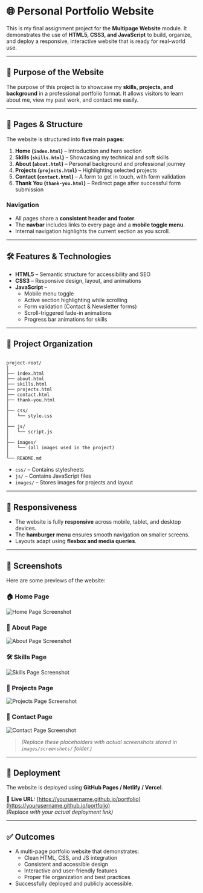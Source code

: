 # 🌐 Personal Portfolio Website

This is my final assignment project for the **Multipage Website** module. It demonstrates the use of **HTML5, CSS3, and JavaScript** to build, organize, and deploy a responsive, interactive website that is ready for real-world use.

---

## 🎯 Purpose of the Website

The purpose of this project is to showcase my **skills, projects, and background** in a professional portfolio format. It allows visitors to learn about me, view my past work, and contact me easily.

---

## 📄 Pages & Structure

The website is structured into **five main pages**:

1. **Home (`index.html`)** – Introduction and hero section  
2. **Skills (`skills.html`)** – Showcasing my technical and soft skills  
3. **About (`about.html`)** – Personal background and professional journey  
4. **Projects (`projects.html`)** – Highlighting selected projects  
5. **Contact (`contact.html`)** – A form to get in touch, with form validation  
6. **Thank You (`thank-you.html`)** – Redirect page after successful form submission  

### Navigation
- All pages share a **consistent header and footer**.  
- The **navbar** includes links to every page and a **mobile toggle menu**.  
- Internal navigation highlights the current section as you scroll.  

---

## 🛠️ Features & Technologies

- **HTML5** – Semantic structure for accessibility and SEO  
- **CSS3** – Responsive design, layout, and animations  
- **JavaScript** –  
  - Mobile menu toggle  
  - Active section highlighting while scrolling  
  - Form validation (Contact & Newsletter forms)  
  - Scroll-triggered fade-in animations  
  - Progress bar animations for skills  

---

## 📂 Project Organization

```

project-root/
│
├── index.html
├── about.html
├── skills.html
├── projects.html
├── contact.html
├── thank-you.html
│
├── css/
│   └── style.css
│
├── js/
│   └── script.js
│
├── images/
│   └── (all images used in the project)
│
└── README.md

```

- `css/` – Contains stylesheets  
- `js/` – Contains JavaScript files  
- `images/` – Stores images for projects and layout  

---

## 📱 Responsiveness

- The website is fully **responsive** across mobile, tablet, and desktop devices.  
- The **hamburger menu** ensures smooth navigation on smaller screens.  
- Layouts adapt using **flexbox and media queries**.  

---

## 📸 Screenshots

Here are some previews of the website:

### 🏠 Home Page
![Home Page Screenshot](images/screenshots/home.png)

### 👤 About Page
![About Page Screenshot](images/screenshots/about.png)

### 🛠️ Skills Page
![Skills Page Screenshot](images/screenshots/skills.png)

### 💼 Projects Page
![Projects Page Screenshot](images/screenshots/projects.png)

### 📩 Contact Page
![Contact Page Screenshot](images/screenshots/contact.png)

> *(Replace these placeholders with actual screenshots stored in `images/screenshots/` folder.)*

---

## 🚀 Deployment

The website is deployed using **GitHub Pages / Netlify / Vercel**.  

🔗 **Live URL:** [https://yourusername.github.io/portfolio](https://yourusername.github.io/portfolio)  
*(Replace with your actual deployment link)*

---

## ✅ Outcomes

- A multi-page portfolio website that demonstrates:  
  - Clean HTML, CSS, and JS integration  
  - Consistent and accessible design  
  - Interactive and user-friendly features  
  - Proper file organization and best practices  
- Successfully deployed and publicly accessible.  



